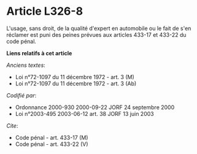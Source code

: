 # Article L326-8

L'usage, sans droit, de la qualité d'expert en automobile ou le fait de s'en réclamer est puni des peines prévues aux
articles 433-17 et 433-22 du code pénal.

**Liens relatifs à cet article**

_Anciens textes_:

  - Loi n°72-1097 du 11 décembre 1972 - art. 3 (M)
  - Loi n°72-1097 du 11 décembre 1972 - art. 3 (Ab)

_Codifié par_:

  - Ordonnance 2000-930 2000-09-22 JORF 24 septembre 2000
  - Loi n°2003-495 2003-06-12 art. 38 JORF 13 juin 2003

_Cite_:

  - Code pénal - art. 433-17 (M)
  - Code pénal - art. 433-22 (V)
